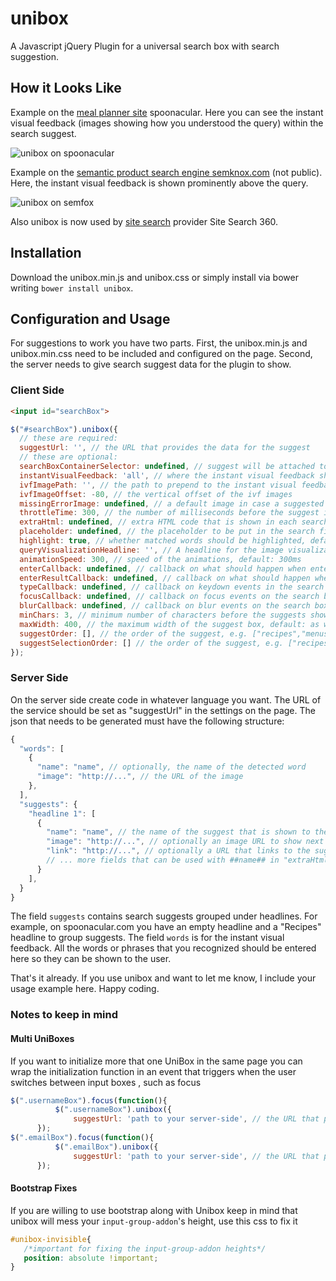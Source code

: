 unibox
======

A Javascript jQuery Plugin for a universal search box with search suggestion.

## How it Looks Like

Example on the [meal planner site](https://spoonacular.com/meal-planner) spoonacular. Here you can see the instant visual feedback (images showing how you understood the query) within the search suggest.

![](https://github.com/ddsky/unibox/blob/master/img/unibox-on-spoonacular.png?raw=true "unibox on spoonacular")

Example on the [semantic product search engine semknox.com](http://semknox.com) (not public). Here, the instant visual feedback is shown prominently above the query.

![](https://github.com/ddsky/unibox/blob/master/img/unibox-on-semfox.png?raw=true "unibox on semfox")

Also unibox is now used by [site search](http://sitesearch360.com) provider Site Search 360.

## Installation

Download the unibox.min.js and unibox.css or simply install via bower writing `bower install unibox`.

## Configuration and Usage

For suggestions to work you have two parts. First, the unibox.min.js and unibox.min.css need to be included and configured on the page. Second, the server needs to give search suggest data for the plugin to show.

### Client Side

```html
<input id="searchBox">
```

```javascript
$("#searchBox").unibox({
  // these are required:
  suggestUrl: '', // the URL that provides the data for the suggest
  // these are optional:
  searchBoxContainerSelector: undefined, // suggest will be attached to this container, by default it will be the parent of the search input (e.g. #searchBox)
  instantVisualFeedback: 'all', // where the instant visual feedback should be shown, 'top', 'bottom', 'all', or 'none', default: 'all'
  ivfImagePath: '', // the path to prepend to the instant visual feedback images
  ivfImageOffset: -80, // the vertical offset of the ivf images
  missingErrorImage: undefined, // a default image in case a suggested image was not found
  throttleTime: 300, // the number of milliseconds before the suggest is triggered after finished input, default: 300ms
  extraHtml: undefined, // extra HTML code that is shown in each search suggest
  placeholder: undefined, // the placeholder to be put in the search field
  highlight: true, // whether matched words should be highlighted, default: true
  queryVisualizationHeadline: '', // A headline for the image visualization, default: empty
  animationSpeed: 300, // speed of the animations, default: 300ms
  enterCallback: undefined, // callback on what should happen when enter is pressed while the focus is in the search field parameters passed are text and link
  enterResultCallback: undefined, // callback on what should happen when enter is pressed while the focus is on one of the suggests, default: undefined, meaning the link will be followed
  typeCallback: undefined, // callback on keydown events in the search box
  focusCallback: undefined, // callback on focus events on the search box
  blurCallback: undefined, // callback on blur events on the search box
  minChars: 3, // minimum number of characters before the suggests shows, default: 3
  maxWidth: 400, // the maximum width of the suggest box, default: as wide as the input box
  suggestOrder: [], // the order of the suggest, e.g. ["recipes","menus","restaurants"]
  suggestSelectionOrder: [] // the order of the suggest, e.g. ["recipes","menus","restaurants"]
});
```

### Server Side

On the server side create code in whatever language you want. The URL of the service should be set as "suggestUrl" in the settings on the page. The json that needs to be generated must have the following structure:

```javascript
{
  "words": [
    {
      "name": "name", // optionally, the name of the detected word
      "image": "http://...", // the URL of the image
    },
  ],
  "suggests": {
    "headline 1": [
      {
        "name": "name", // the name of the suggest that is shown to the user
        "image": "http://...", // optionally an image URL to show next to the suggest
        "link": "http://...", // optionally a URL that links to the suggested page
        // ... more fields that can be used with ##name## in "extraHtml" templates
      }
    ],
  }
}
```
The field `suggests` contains search suggests grouped under headlines. For example, on spoonacular.com you have an empty headline and a "Recipes" headline to group suggests.
The field `words` is for the instant visual feedback. All the words or phrases that you recognized should be entered here so they can be shown to the user.

That's it already. If you use unibox and want to let me know, I include your usage example here. Happy coding.

### Notes to keep in mind
#### Multi UniBoxes
If you want to initialize more that one UniBox in the same page you can wrap the initialization function in an event that triggers when the user switches between input boxes , such as focus 
```javascript
$(".usernameBox").focus(function(){
          $(".usernameBox").unibox({
              suggestUrl: 'path to your server-side', // the URL that provides the data for the suggest
      });
$(".emailBox").focus(function(){
          $(".emailBox").unibox({
              suggestUrl: 'path to your server-side', // the URL that provides the data for the suggest
      });
```
#### Bootstrap Fixes
If you are willing to use bootstrap along with Unibox keep in mind that unibox will mess your `input-group-addon`'s height,
use this css to fix it
```css
#unibox-invisible{
   /*important for fixing the input-group-addon heights*/
   position: absolute !important;   
}
```
